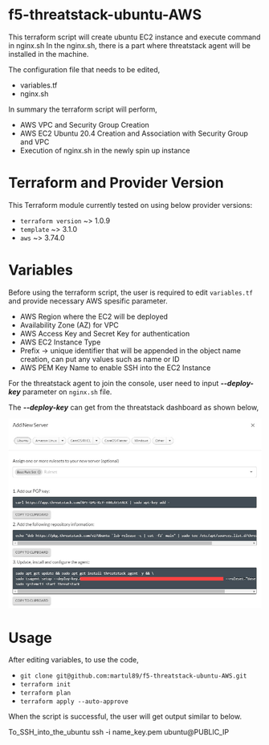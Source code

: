 # f5-threatstack-ubuntu-AWS
This terraform script will create ubuntu EC2 instance and execute command in nginx.sh
In the nginx.sh, there is a part where threatstack agent will be installed in the machine.

The configuration file that needs to be edited,
* variables.tf 
* nginx.sh

In summary the terraform script will perform,
* AWS VPC and Security Group Creation 
* AWS EC2 Ubuntu 20.4 Creation and Association with Security Group and VPC
* Execution of nginx.sh in the newly spin up instance

# Terraform and Provider Version

This Terraform module currently tested on using below provider versions:
* `terraform version` ~> 1.0.9
* `template` ~> 3.1.0
* `aws` ~> 3.74.0

# Variables 

Before using the terraform script, the user is required to edit `variables.tf` and provide necessary AWS spesific parameter.
* AWS Region where the EC2 will be deployed
* Availability Zone (AZ) for VPC
* AWS Access Key and Secret Key for authentication
* AWS EC2 Instance Type
* Prefix -> unique identifier that will be appended in the object name creation, can put any values such as name or ID
* AWS PEM Key Name to enable SSH into the EC2 Instance

For the threatstack agent to join the console, user need to input ___--deploy-key___ parameter on `nginx.sh` file.

The ___--deploy-key___ can get from the threatstack dashboard as shown below,

![Threatstack output](https://github.com/martul89/f5-threatstack-ubuntu-AWS/blob/main/doc/threatstack-addserver.jpg "Threatstack output")

# Usage

After editing variables, to use the code,
* `git clone git@github.com:martul89/f5-threatstack-ubuntu-AWS.git ` 
* `terraform init` 
* `terraform plan` 
* `terraform apply --auto-approve` 

When the script is successful, the user will get output similar to below.

To_SSH_into_the_ubuntu ssh -i name_key.pem ubuntu@PUBLIC_IP
